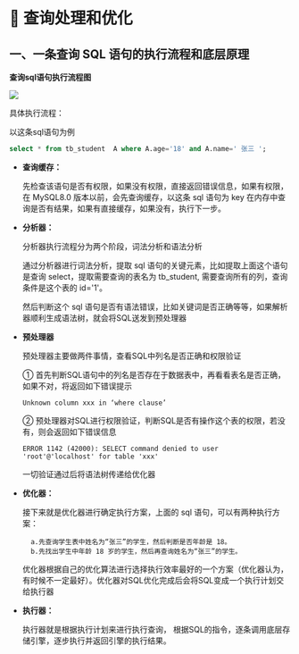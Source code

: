 # 🛀 查询处理和优化



## 一、一条查询 SQL 语句的执行流程和底层原理

**查询sql语句执行流程图**

![](https://gitee.com/veal98/images/raw/master/img/20200416214548.png)

具体执行流程：

以这条sql语句为例

```sql
select * from tb_student  A where A.age='18' and A.name=' 张三 ';
```

- **查询缓存：**

  先检查该语句是否有权限，如果没有权限，直接返回错误信息，如果有权限，在 MySQL8.0 版本以前，会先查询缓存，以这条 sql 语句为 key 在内存中查询是否有结果，如果有直接缓存，如果没有，执行下一步。

- **分析器：**

  分析器执行流程分为两个阶段，词法分析和语法分析

  通过分析器进行词法分析，提取 sql 语句的关键元素，比如提取上面这个语句是查询 select，提取需要查询的表名为 tb_student, 需要查询所有的列，查询条件是这个表的 id='1'。

  然后判断这个 sql 语句是否有语法错误，比如关键词是否正确等等，如果解析器顺利生成语法树，就会将SQL送发到预处理器

- **预处理器**

  预处理器主要做两件事情，查看SQL中列名是否正确和权限验证

  ① 首先判断SQL语句中的列名是否存在于数据表中，再看看表名是否正确，如果不对，将返回如下错误提示

  ```
  Unknown column xxx in ‘where clause’
  ```

  ② 预处理器对SQL进行权限验证，判断SQL是否有操作这个表的权限，若没有，则会返回如下错误信息

  ```
  ERROR 1142 (42000): SELECT command denied to user 'root'@'localhost' for table 'xxx'
  ```

   一切验证通过后将语法树传递给优化器

- **优化器：**

  接下来就是优化器进行确定执行方案，上面的 sql 语句，可以有两种执行方案：

  ```
    a.先查询学生表中姓名为“张三”的学生，然后判断是否年龄是 18。
    b.先找出学生中年龄 18 岁的学生，然后再查询姓名为“张三”的学生。
  ```

  优化器根据自己的优化算法进行选择执行效率最好的一个方案（优化器认为，有时候不一定最好）。优化器对SQL优化完成后会将SQL变成一个执行计划交给执行器

- **执行器：**

  执行器就是根据执行计划来进行执行查询， 根据SQL的指令，逐条调用底层存储引擎，逐步执行并返回引擎的执行结果。